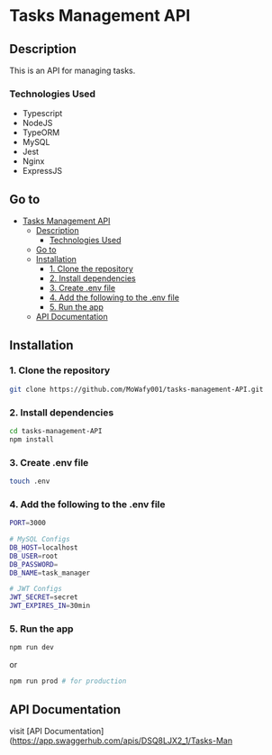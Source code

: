 # Tasks Management API
## Description
This is an API for managing tasks.
### Technologies Used
- Typescript
- NodeJS
- TypeORM
- MySQL
- Jest
- Nginx
- ExpressJS


## Go to
- [Tasks Management API](#tasks-management-api)
  - [Description](#description)
    - [Technologies Used](#technologies-used)
  - [Go to](#go-to)
  - [Installation](#installation)
    - [1. Clone the repository](#1-clone-the-repository)
    - [2. Install dependencies](#2-install-dependencies)
    - [3. Create .env file](#3-create-env-file)
    - [4. Add the following to the .env file](#4-add-the-following-to-the-env-file)
    - [5. Run the app](#5-run-the-app)
  - [API Documentation](#api-documentation)

## Installation
### 1. Clone the repository
```bash
git clone https://github.com/MoWafy001/tasks-management-API.git
```
### 2. Install dependencies
```bash
cd tasks-management-API
npm install
```
### 3. Create .env file
```bash 
touch .env
```
### 4. Add the following to the .env file
```bash
PORT=3000

# MySQL Configs
DB_HOST=localhost
DB_USER=root
DB_PASSWORD=
DB_NAME=task_manager

# JWT Configs
JWT_SECRET=secret
JWT_EXPIRES_IN=30min
```
### 5. Run the app
```bash
npm run dev
```
or
```bash
npm run prod # for production
```

## API Documentation
visit [API Documentation](https://app.swaggerhub.com/apis/DSQ8LJX2_1/Tasks-Man
